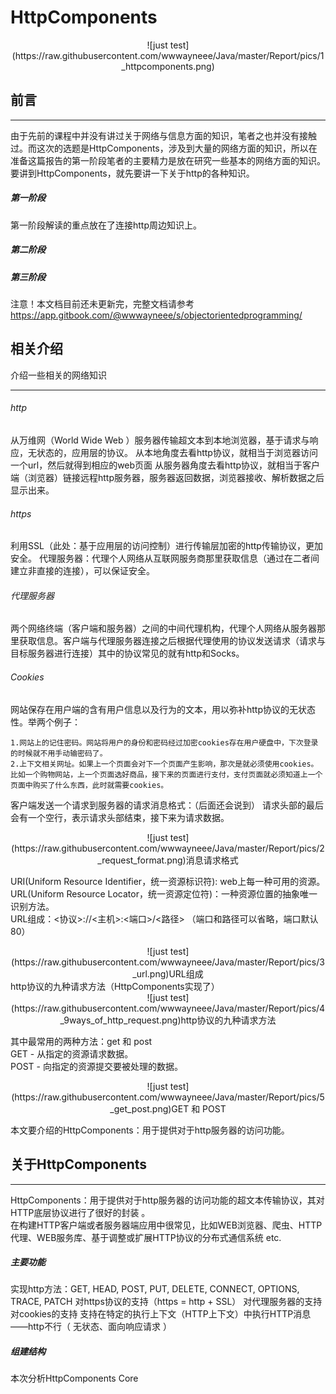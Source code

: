 # HttpComponents
<div align="center">![just test](https://raw.githubusercontent.com/wwwayneee/Java/master/Report/pics/1_httpcomponents.png)</div>

## 前言
---

由于先前的课程中并没有讲过关于网络与信息方面的知识，笔者之也并没有接触过。而这次的选题是HttpComponents，涉及到大量的网络方面的知识，所以在准备这篇报告的第一阶段笔者的主要精力是放在研究一些基本的网络方面的知识。要讲到HttpComponents，就先要讲一下关于http的各种知识。  
##### 第一阶段  
第一阶段解读的重点放在了连接http周边知识上。  
##### 第二阶段
##### 第三阶段

注意！本文档目前还未更新完，完整文档请参考 https://app.gitbook.com/@wwwayneee/s/objectorientedprogramming/

## 相关介绍
介绍一些相关的网络知识  

---

###### http
从万维网（World Wide Web ）服务器传输超文本到本地浏览器，基于请求与响应，无状态的，应用层的协议。
从本地角度去看http协议，就相当于浏览器访问一个url，然后就得到相应的web页面
从服务器角度去看http协议，就相当于客户端（浏览器）链接远程http服务器，服务器返回数据，浏览器接收、解析数据之后显示出来。
###### https
利用SSL（此处：基于应用层的访问控制）进行传输层加密的http传输协议，更加安全。 
代理服务器：代理个人网络从互联网服务商那里获取信息（通过在二者间建立非直接的连接），可以保证安全。
###### 代理服务器
两个网络终端（客户端和服务器）之间的中间代理机构，代理个人网络从服务器那里获取信息。客户端与代理服务器连接之后根据代理使用的协议发送请求（请求与目标服务器进行连接）其中的协议常见的就有http和Socks。
###### Cookies
网站保存在用户端的含有用户信息以及行为的文本，用以弥补http协议的无状态性。举两个例子：  

	1.网站上的记住密码。网站将用户的身份和密码经过加密cookies存在用户硬盘中，下次登录的时候就不用手动输密码了。
	2.上下文相关网址。如果上一个页面会对下一个页面产生影响，那次是就必须使用cookies。比如一个购物网站，上一个页面选好商品，接下来的页面进行支付，支付页面就必须知道上一个页面中购买了什么东西，此时就需要cookies。

客户端发送一个请求到服务器的请求消息格式：（后面还会说到） 请求头部的最后会有一个空行，表示请求头部结束，接下来为请求数据。  

<div align="center">![just test](https://raw.githubusercontent.com/wwwayneee/Java/master/Report/pics/2_request_format.png)消息请求格式</div>  

URI(Uniform Resource Identifier，统一资源标识符): web上每一种可用的资源。  
URL(Uniform Resource Locator，统一资源定位符)：一种资源位置的抽象唯一识别方法。  
URL组成：<协议>://<主机>:<端口>/<路径> （端口和路径可以省略，端口默认80）  


<div align="center">![just test](https://raw.githubusercontent.com/wwwayneee/Java/master/Report/pics/3_url.png)URL组成</div>  
http协议的九种请求方法（HttpComponents实现了）  
<div align="center">![just test](https://raw.githubusercontent.com/wwwayneee/Java/master/Report/pics/4_9ways_of_http_request.png)http协议的九种请求方法</div>  

其中最常用的两种方法：get 和 post  
GET - 从指定的资源请求数据。  
POST - 向指定的资源提交要被处理的数据。  
<div align="center">![just test](https://raw.githubusercontent.com/wwwayneee/Java/master/Report/pics/5_get_post.png)GET 和 POST</div>  

本文要介绍的HttpComponents：用于提供对于http服务器的访问功能。

## 关于HttpComponents  
---
HttpComponents：用于提供对于http服务器的访问功能的超文本传输协议，其对HTTP底层协议进行了很好的封装 。  
在构建HTTP客户端或者服务器端应用中很常见，比如WEB浏览器、爬虫、HTTP代理、WEB服务库、基于调整或扩展HTTP协议的分布式通信系统 etc.  

##### 主要功能
实现http方法：GET, HEAD, POST, PUT, DELETE, CONNECT, OPTIONS, TRACE, PATCH 
对https协议的支持（https = http + SSL） 
对代理服务器的支持 
对cookies的支持 
支持在特定的执行上下文（HTTP上下文）中执行HTTP消息——http不行（ 无状态、面向响应请求 ）

##### 组建结构


本次分析HttpComponents Core